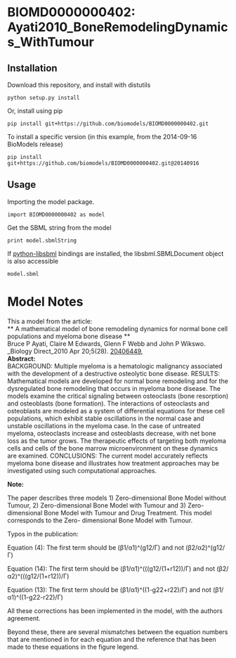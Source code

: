 # BIOMD0000000402: Ayati2010_BoneRemodelingDynamics_WithTumour

## Installation

Download this repository, and install with distutils

`python setup.py install`

Or, install using pip

`pip install git+https://github.com/biomodels/BIOMD0000000402.git`

To install a specific version (in this example, from the 2014-09-16 BioModels release)

`pip install git+https://github.com/biomodels/BIOMD0000000402.git@20140916`

## Usage

Importing the model package.

`import BIOMD0000000402 as model`

Get the SBML string from the model

`print model.sbmlString`

If [python-libsbml](https://pypi.python.org/pypi/python-libsbml) bindings are
installed, the libsbml.SBMLDocument object is also accessible

`model.sbml`


# Model Notes


This a model from the article:  
** A mathematical model of bone remodeling dynamics for normal bone cell populations and myeloma bone disease **   
Bruce P Ayati, Claire M Edwards, Glenn F Webb and John P Wikswo. _Biology
Direct_2010 Apr 20;5(28).
[20406449](http://www.ncbi.nlm.nih.gov/pubmed/20406449),  
**Abstract:**   
BACKGROUND: Multiple myeloma is a hematologic malignancy associated with the
development of a destructive osteolytic bone disease. RESULTS: Mathematical
models are developed for normal bone remodeling and for the dysregulated bone
remodeling that occurs in myeloma bone disease. The models examine the
critical signaling between osteoclasts (bone resorption) and osteoblasts (bone
formation). The interactions of osteoclasts and osteoblasts are modeled as a
system of differential equations for these cell populations, which exhibit
stable oscillations in the normal case and unstable oscillations in the
myeloma case. In the case of untreated myeloma, osteoclasts increase and
osteoblasts decrease, with net bone loss as the tumor grows. The therapeutic
effects of targeting both myeloma cells and cells of the bone marrow
microenvironment on these dynamics are examined. CONCLUSIONS: The current
model accurately reflects myeloma bone disease and illustrates how treatment
approaches may be investigated using such computational approaches.

**Note:**

The paper describes three models 1) Zero-dimensional Bone Model without
Tumour, 2) Zero-dimensional Bone Model with Tumour and 3) Zero-dimensional
Bone Model with Tumour and Drug Treatment. This model corresponds to the Zero-
dimensional Bone Model with Tumour.

Typos in the publication:

Equation (4): The first term should be (β1/α1)^(g12/Γ) and not (β2/α2)^(g12/Γ)

Equation (14): The first term should be (β1/α1)^(((g12/(1+r12))/Γ) and not
(β2/α2)^(((g12/(1+r12))/Γ)

Equation (13): The first term should be (β1/α1)^((1-g22+r22)/Γ) and not
(β1/α1)^((1-g22-r22)/Γ)

All these corrections has been implemented in the model, with the authors
agreement.

Beyond these, there are several mismatches between the equation numbers that
are mentioned in for each equation and the reference that has been made to
these equations in the figure legend.


